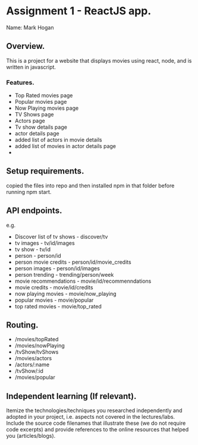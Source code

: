 # Assignment 1 - ReactJS app.

Name: Mark Hogan

## Overview.

This is a project for a website that displays movies using react, node, and is written in javascript.

### Features.
 
+ Top Rated movies page
+ Popular movies page
+ Now Playing movies page
+ TV Shows page
+ Actors page
+ Tv show details page
+ actor details page
+ added list of actors in movie details
+ added list of movies in actor details page
+ 

## Setup requirements.

copied the files into repo and then installed npm in that folder before running npm start.

## API endpoints.
e.g.
+ Discover list of tv shows - discover/tv
+ tv images - tv/id/images
+ tv show - tv/id
+ person - person/id
+ person movie credits - person/id/movie_credits
+ person images - person/id/images
+ person trending - trending/person/week
+ movie recommendations - movie/id/recommenndations
+ movie credits - movie/id/credits
+ now playing movies - movie/now_playing
+ popular movies - movie/popular
+ top rated movies - movie/top_rated


## Routing.
+ /movies/topRated
+ /movies/nowPlaying
+ /tvShow/tvShows
+ /movies/actors
+ /actors/:name
+ /tvShow/:id
+ /movies/popular


## Independent learning (If relevant).

Itemize the technologies/techniques you researched independently and adopted in your project, 
i.e. aspects not covered in the lectures/labs. Include the source code filenames that illustrate these 
(we do not require code excerpts) and provide references to the online resources that helped you (articles/blogs).